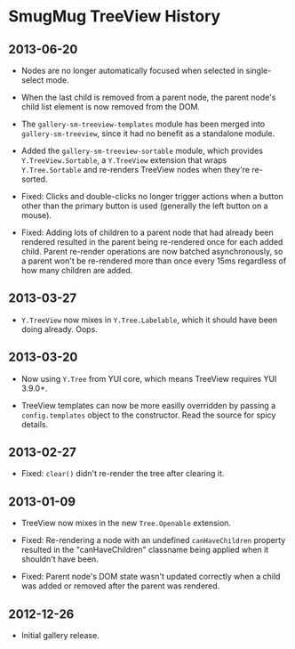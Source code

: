 SmugMug TreeView History
========================

## 2013-06-20

* Nodes are no longer automatically focused when selected in single-select mode.

* When the last child is removed from a parent node, the parent node's child
  list element is now removed from the DOM.

* The `gallery-sm-treeview-templates` module has been merged into
  `gallery-sm-treeview`, since it had no benefit as a standalone module.

* Added the `gallery-sm-treeview-sortable` module, which provides
  `Y.TreeView.Sortable`, a `Y.TreeView` extension that wraps `Y.Tree.Sortable`
  and re-renders TreeView nodes when they're re-sorted.

* Fixed: Clicks and double-clicks no longer trigger actions when a button other
  than the primary button is used (generally the left button on a mouse).

* Fixed: Adding lots of children to a parent node that had already been
  rendered resulted in the parent being re-rendered once for each added child.
  Parent re-render operations are now batched asynchronously, so a parent won't
  be re-rendered more than once every 15ms regardless of how many children are
  added.

## 2013-03-27

* `Y.TreeView` now mixes in `Y.Tree.Labelable`, which it should have been doing
  already. Oops.

## 2013-03-20

* Now using `Y.Tree` from YUI core, which means TreeView requires YUI 3.9.0+.

* TreeView templates can now be more easilly overridden by passing a
  `config.templates` object to the constructor. Read the source for spicy
  details.

## 2013-02-27

* Fixed: `clear()` didn't re-render the tree after clearing it.

## 2013-01-09

* TreeView now mixes in the new `Tree.Openable` extension.

* Fixed: Re-rendering a node with an undefined `canHaveChildren` property
  resulted in the "canHaveChildren" classname being applied when it shouldn't
  have been.

* Fixed: Parent node's DOM state wasn't updated correctly when a child was added
  or removed after the parent was rendered.

## 2012-12-26

* Initial gallery release.
